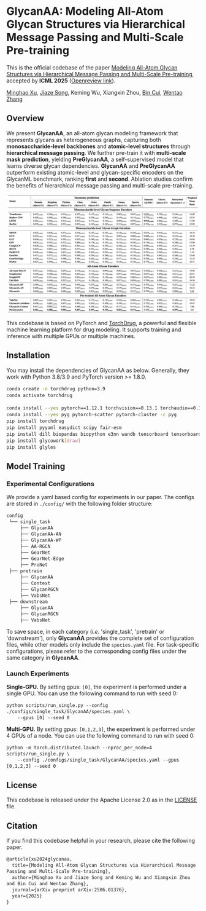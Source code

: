 # GlycanAA: Modeling All-Atom Glycan Structures via Hierarchical Message Passing and Multi-Scale Pre-training

This is the official codebase of the paper [Modeling All-Atom Glycan Structures via Hierarchical Message Passing and Multi-Scale Pre-training](arxiv:link), accepted by **ICML 2025** ([Openreview link](https://openreview.net/forum?id=fbmj0EoeFk)).

[Minghao Xu](https://chrisallenming.github.io/),  [Jiaze Song](https://kasawa1234.github.io), Keming Wu, Xiangxin Zhou, [Bin Cui](https://cuibinpku.github.io/), [Wentao Zhang](https://zwt233.github.io/)

## Overview

We present **GlycanAA**, an all-atom glycan modeling framework that represents glycans as heterogeneous graphs, capturing both **monosaccharide-level backbones** and **atomic-level structures** through **hierarchical message passing**. We further pre-train it with **multi-scale mask prediction**, yielding **PreGlycanAA**, a self-supervised model that learns diverse glycan dependencies. **GlycanAA** and **PreGlycanAA** outperform existing atomic-level and glycan-specific encoders on the GlycanML benchmark, ranking **first** and **second**. Ablation studies confirm the benefits of hierarchical message passing and multi-scale pre-training.

![result](assets/result.png)

This codebase is based on PyTorch and [TorchDrug](https://torchdrug.ai/), a powerful and flexible machine learning platform for drug modeling. It supports training and inference with multiple GPUs or multiple machines.

## Installation ##

You may install the dependencies of GlycanAA as below. 
Generally, they work with Python 3.8/3.9 and PyTorch version >= 1.8.0.

```bash
conda create -n torchdrug python=3.9
conda activate torchdrug

conda install --yes pytorch==1.12.1 torchvision==0.13.1 torchaudio==0.12.1 cudatoolkit=11.3 -c pytorch
conda install --yes pyg pytorch-scatter pytorch-cluster -c pyg
pip install torchdrug
pip install pyyaml easydict scipy fair-esm
pip install dill biopandas biopython e3nn wandb tensorboard tensorboardX
pip install glycowork[draw]
pip install glyles
```

## Model Training ##

### Experimental Configurations

We provide a yaml based config for experiments in our paper. The configs are stored in `./config/` with the following folder structure:

```
config
 └── single_task
     ├── GlycanAA
     ├── GlycanAA-AN
     ├── GlycanAA-WP
     ├── AA-RGCN
     ├── GearNet
     ├── GearNet-Edge
     ├── ProNet
 ├── pretrain
     ├── GlycanAA
     ├── Context
     ├── GlycanRGCN
     ├── VabsNet
 ├── downstream
     ├── GlycanAA
     ├── GlycanRGCN
     ├── VabsNet
```

To save space, in each category (*i.e.* 'single_task', 'pretrain' or 'downstream'), only **GlycanAA** provides the complete set of configuration files, while other models only include the `species.yaml` file. For task-specific configurations, please refer to the corresponding config files under the same category in **GlycanAA**.

### Launch Experiments

**Single-GPU.** By setting gpus: `[0]`, the experiment is performed under a single GPU. 
You can use the following command to run with seed 0:

```
python scripts/run_single.py --config ./configs/single_task/GlycanAA/species.yaml \
    --gpus [0] --seed 0
```

**Multi-GPU.** By setting gpus: `[0,1,2,3]`, the experiment is performed under 4 GPUs of a node. 
You can use the following command to run with seed 0:

```
python -m torch.distributed.launch --nproc_per_node=4 scripts/run_single.py \
    --config ./configs/single_task/GlycanAA/species.yaml --gpus [0,1,2,3] --seed 0
```

## License

This codebase is released under the Apache License 2.0 as in the [LICENSE](https://github.com/kasawa1234/GlycanAA/blob/main/LICENSE) file.

## Citation

If you find this codebase helpful in your research, please cite the following paper.

```
@article{xu2024glycanaa,
  title={Modeling All-Atom Glycan Structures via Hierarchical Message Passing and Multi-Scale Pre-training}, 
  author={Minghao Xu and Jiaze Song and Keming Wu and Xiangxin Zhou and Bin Cui and Wentao Zhang},
  journal={arXiv preprint arXiv:2506.01376},
  year={2025}
}
```
